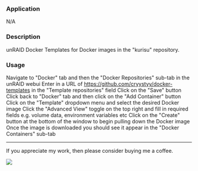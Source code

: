 ### Application

N/A

### Description

unRAID Docker Templates for Docker images in the "kurisu" repository.

### Usage

Navigate to "Docker" tab and then the "Docker Repositories" sub-tab in the unRAID webui
Enter in a URL of https://github.com/cryystyy/docker-templates in the "Template repositories" field
Click on the "Save" button
Click back to "Docker" tab and then click on the "Add Container" button
Click on the "Template" dropdown menu and select the desired Docker image
Click the "Advanced View" toggle on the top right and fill in required fields e.g. volume data, environment variables etc
Click on the "Create" button at the bottom of the window to begin pulling down the Docker image
Once the image is downloaded you should see it appear in the "Docker Containers" sub-tab

***
If you appreciate my work, then please consider buying me a coffee.

<a href="https://www.paypal.com/cgi-bin/webscr?cmd=_s-xclick&hosted_button_id=8PNZ57UF76FA8&source=url"><img src="https://www.paypalobjects.com/en_US/i/btn/btn_donate_SM.gif"></a>
